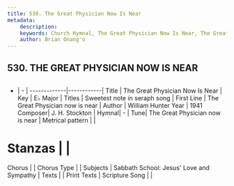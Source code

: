 ```yaml
---
title: 530. The Great Physician Now Is Near
metadata:
    description: 
    keywords: Church Hymnal, The Great Physician Now Is Near, The Great Physician now is near, Sweetest note in seraph song
    author: Brian Onang'o
---
```



## 530. THE GREAT PHYSICIAN NOW IS NEAR

```txt

```

- |   -  |
-------------|------------|
Title | The Great Physician Now Is Near |
Key | E♭ Major |
Titles | Sweetest note in seraph song |
First Line | The Great Physician now is near |
Author | William Hunter
Year | 1941
Composer| J. H. Stockton |
Hymnal|  - |
Tune| The Great Physician now is near |
Metrical pattern | |
# Stanzas |  |
Chorus |  |
Chorus Type |  |
Subjects | Sabbath School: Jesus' Love and Sympathy |
Texts |  |
Print Texts | 
Scripture Song |  |
  
